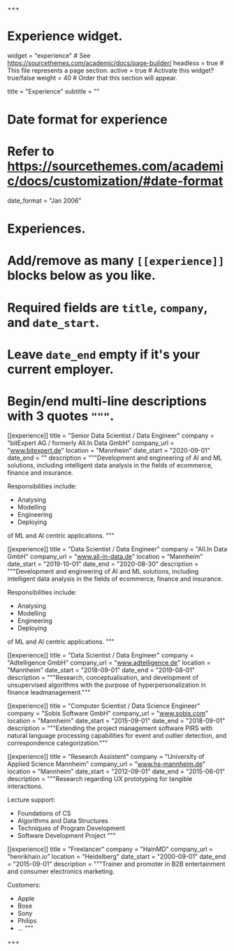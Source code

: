 +++
# Experience widget.
widget = "experience"  # See https://sourcethemes.com/academic/docs/page-builder/
headless = true  # This file represents a page section.
active = true  # Activate this widget? true/false
weight = 40  # Order that this section will appear.

title = "Experience"
subtitle = ""

# Date format for experience
#   Refer to https://sourcethemes.com/academic/docs/customization/#date-format
date_format = "Jan 2006"

# Experiences.
#   Add/remove as many `[[experience]]` blocks below as you like.
#   Required fields are `title`, `company`, and `date_start`.
#   Leave `date_end` empty if it's your current employer.
#   Begin/end multi-line descriptions with 3 quotes `"""`.
[[experience]]
  title = "Senior Data Scientist / Data Engineer"
  company = "bitExpert AG / formerly All.In Data GmbH"
  company_url = "www.bitexpert.de"
  location = "Mannheim"
  date_start = "2020-09-01"
  date_end = ""
  description = """Development and engineering of AI and ML solutions, including intelligent data analysis in the fields of ecommerce, finance and insurance.
  
  
  Responsibilities include:
  * Analysing
  * Modelling
  * Engineering
  * Deploying
  
  of ML and AI centric applications.
  """

[[experience]]
  title = "Data Scientist / Data Engineer"
  company = "All.In Data GmbH"
  company_url = "www.all-in-data.de"
  location = "Mannheim"
  date_start = "2019-10-01"
  date_end = "2020-08-30"
  description = """Development and engineering of AI and ML solutions, including intelligent data analysis in the fields of ecommerce, finance and insurance.
  
  
  Responsibilities include:
  * Analysing
  * Modelling
  * Engineering
  * Deploying
  
  of ML and AI centric applications.
  """

[[experience]]
  title = "Data Scientist / Data Engineer"
  company = "Adtelligence GmbH"
  company_url = "www.adtelligence.de"
  location = "Mannheim"
  date_start = "2018-09-01"
  date_end = "2019-08-01"
  description = """Research, conceptualisation, and development of unsupervised algorithms with the purpose of hyperpersonalization in finance leadmanagement."""
  
[[experience]]
  title = "Computer Scientist / Data Science Engineer"
  company = "Sobis Software GmbH"
  company_url = "www.sobis.com"
  location = "Mannheim"
  date_start = "2015-09-01"
  date_end = "2018-09-01"
  description = """Extending the project management software PIRS with natural language processing capabilities for event and outlier detection, and correspondence categorization."""
  
[[experience]]
  title = "Research Assistent"
  company = "University of Applied Science Mannheim"
  company_url = "www.hs-mannheim.de"
  location = "Mannheim"
  date_start = "2012-09-01"
  date_end = "2015-06-01"
  description = """Research regarding UX prototyping for tangible interactions.
  
  
  Lecture support:
  * Foundations of CS
  * Algorithms and Data Structures
  * Techniques of Program Development
  * Software Development Project
  """
  
[[experience]]
  title = "Freelancer"
  company = "HainMD"
  company_url = "henrikhain.io"
  location = "Heidelberg"
  date_start = "2000-09-01"
  date_end = "2015-09-01"
  description = """Trainer and promoter in B2B entertainment and consumer electronics marketing.
  
  
  Customers:
  * Apple
  * Bose
  * Sony
  * Philips
  * ...
  """

+++

